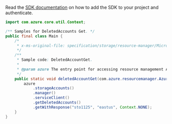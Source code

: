 Read the [SDK documentation](https://github.com/Azure/azure-sdk-for-java/blob/azure-resourcemanager_2.15.0/sdk/resourcemanager/azure-resourcemanager/README.md) on how to add the SDK to your project and authenticate.

```java
import com.azure.core.util.Context;

/** Samples for DeletedAccounts Get. */
public final class Main {
    /*
     * x-ms-original-file: specification/storage/resource-manager/Microsoft.Storage/stable/2021-09-01/examples/DeletedAccountGet.json
     */
    /**
     * Sample code: DeletedAccountGet.
     *
     * @param azure The entry point for accessing resource management APIs in Azure.
     */
    public static void deletedAccountGet(com.azure.resourcemanager.AzureResourceManager azure) {
        azure
            .storageAccounts()
            .manager()
            .serviceClient()
            .getDeletedAccounts()
            .getWithResponse("sto1125", "eastus", Context.NONE);
    }
}
```
